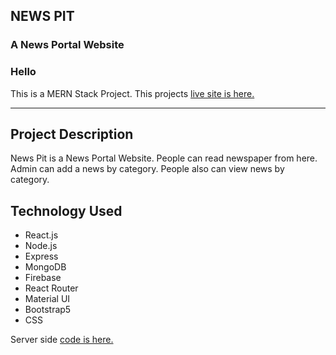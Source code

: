 ## NEWS PIT
### A News Portal Website

### Hello
This is a MERN Stack Project.
This projects [live site is here.](https://newspits.web.app/)
<hr/>

## Project Description
News Pit is a News Portal Website. People can read newspaper from here. Admin can add a news by category. People also can view news by category.

## Technology Used

- React.js
- Node.js
- Express
- MongoDB
- Firebase
- React Router
- Material UI
- Bootstrap5
- CSS


Server side [code is here.](https://github.com/AMFahim/News-Pit-Server)
